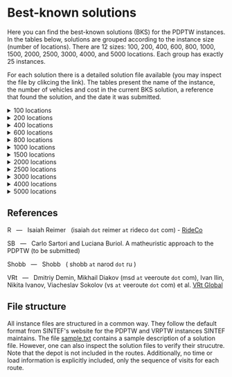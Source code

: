 # Best-known solutions

Here you can find the best-known solutions (BKS) for the PDPTW instances. In the tables below, solutions are grouped according to the instance size (number of locations). There are 12 sizes: 100, 200, 400, 600, 800, 1000, 1500, 2000, 2500, 3000, 4000, and 5000 locations. Each group has exactly 25 instances.

For each solution there is a detailed solution file available (you may inspect the file by clikcing the link). The tables present the name of the instance, the number of vehicles and cost in the current BKS solution, a reference that found the solution, and the date it was submitted.

<details><summary>100 locations</summary>
<p>

Instance | Vehicles | Cost | Reference | Date
:------: | -------: | ---: | :-------: | ---:
[bar-n100-1](https://github.com/cssartori/pdptw-instances/blob/master/solutions/files/bar-n100-1.6_732.txt) | 6 | 732 | R | 06-apr-23
[bar-n100-2](https://github.com/cssartori/pdptw-instances/blob/master/solutions/files/bar-n100-2.5_554.txt) | 5 | 554 | SB | 11-feb-19
[bar-n100-3](https://github.com/cssartori/pdptw-instances/blob/master/solutions/files/bar-n100-3.6_746.txt) | 6 | 746 | SB | 11-feb-19
[bar-n100-4](https://github.com/cssartori/pdptw-instances/blob/master/solutions/files/bar-n100-4.12_1150.txt) | 12 | 1150 | R | 06-apr-23
[bar-n100-5](https://github.com/cssartori/pdptw-instances/blob/master/solutions/files/bar-n100-5.6_838.txt) | 6 | 838 | SB | 11-feb-19
[bar-n100-6](https://github.com/cssartori/pdptw-instances/blob/master/solutions/files/bar-n100-6.3_788.txt) | 3 | 788 | SB | 11-feb-19
[ber-n100-1](https://github.com/cssartori/pdptw-instances/blob/master/solutions/files/ber-n100-1.13_1854.txt) | 13 | 1854 | R | 06-apr-23
[ber-n100-2](https://github.com/cssartori/pdptw-instances/blob/master/solutions/files/ber-n100-2.6_1484.txt) | 6 | 1484 | R | 06-apr-23
[ber-n100-3](https://github.com/cssartori/pdptw-instances/blob/master/solutions/files/ber-n100-3.3_713.txt) | 3 | 713 | SB | 11-feb-19
[ber-n100-4](https://github.com/cssartori/pdptw-instances/blob/master/solutions/files/ber-n100-4.3_494.txt) | 3 | 494 | SB | 11-feb-19
[ber-n100-5](https://github.com/cssartori/pdptw-instances/blob/master/solutions/files/ber-n100-5.5_944.txt) | 5 | 944 | SB | 11-feb-19
[ber-n100-6](https://github.com/cssartori/pdptw-instances/blob/master/solutions/files/ber-n100-6.14_2116.txt) | 14 | 2116 | R | 06-apr-23
[ber-n100-7](https://github.com/cssartori/pdptw-instances/blob/master/solutions/files/ber-n100-7.7_1935.txt) | 7 | 1935 | SB | 11-feb-19
[nyc-n100-1](https://github.com/cssartori/pdptw-instances/blob/master/solutions/files/nyc-n100-1.6_634.txt) | 6 | 634 | SB | 11-feb-19
[nyc-n100-2](https://github.com/cssartori/pdptw-instances/blob/master/solutions/files/nyc-n100-2.4_563.txt) | 4 | 563 | R | 06-apr-23
[nyc-n100-3](https://github.com/cssartori/pdptw-instances/blob/master/solutions/files/nyc-n100-3.3_492.txt) | 3 | 492 | SB | 11-feb-19
[nyc-n100-4](https://github.com/cssartori/pdptw-instances/blob/master/solutions/files/nyc-n100-4.2_535.txt) | 2 | 535 | SB | 11-feb-19
[nyc-n100-5](https://github.com/cssartori/pdptw-instances/blob/master/solutions/files/nyc-n100-5.2_669.txt) | 2 | 669 | R | 06-apr-23
[poa-n100-1](https://github.com/cssartori/pdptw-instances/blob/master/solutions/files/poa-n100-1.12_1582.txt) | 12 | 1582 | R | 06-apr-23
[poa-n100-2](https://github.com/cssartori/pdptw-instances/blob/master/solutions/files/poa-n100-2.15_1539.txt) | 15 | 1539 | SB | 11-feb-19
[poa-n100-3](https://github.com/cssartori/pdptw-instances/blob/master/solutions/files/poa-n100-3.10_1291.txt) | 10 | 1291 | R | 06-apr-23
[poa-n100-4](https://github.com/cssartori/pdptw-instances/blob/master/solutions/files/poa-n100-4.7_1653.txt) | 7 | 1653 | R | 24-mar-23
[poa-n100-5](https://github.com/cssartori/pdptw-instances/blob/master/solutions/files/poa-n100-5.6_624.txt) | 6 | 624 | SB | 11-feb-19
[poa-n100-6](https://github.com/cssartori/pdptw-instances/blob/master/solutions/files/poa-n100-6.3_562.txt) | 3 | 562 | SB | 11-feb-19
[poa-n100-7](https://github.com/cssartori/pdptw-instances/blob/master/solutions/files/poa-n100-7.5_772.txt) | 5 | 772 | R | 06-mar-23

</p>
</details>

<details><summary>200 locations</summary>
<p>

Instance | Vehicles | Cost | Reference | Date
:------: | -------: | ---: | :-------: | ---:
[bar-n200-1](https://github.com/cssartori/pdptw-instances/blob/master/solutions/files/bar-n200-1.22_1828.txt) | 22 | 1828 | VRt | 25-apr-23
[bar-n200-2](https://github.com/cssartori/pdptw-instances/blob/master/solutions/files/bar-n200-2.23_2072.txt) | 23 | 2072 | SB | 11-feb-19
[bar-n200-3](https://github.com/cssartori/pdptw-instances/blob/master/solutions/files/bar-n200-3.8_1597.txt) | 8 | 1597 | VRt | 25-apr-23
[bar-n200-4](https://github.com/cssartori/pdptw-instances/blob/master/solutions/files/bar-n200-4.13_838.txt) | 13 | 838 | SB | 11-feb-19
[bar-n200-5](https://github.com/cssartori/pdptw-instances/blob/master/solutions/files/bar-n200-5.5_846.txt) | 5 | 846 | R | 06-apr-23
[bar-n200-6](https://github.com/cssartori/pdptw-instances/blob/master/solutions/files/bar-n200-6.9_853.txt) | 9 | 853 | R | 06-apr-23
[bar-n200-7](https://github.com/cssartori/pdptw-instances/blob/master/solutions/files/bar-n200-7.11_1871.txt) | 11 | 1871 | VRt | 25-apr-23
[ber-n200-1](https://github.com/cssartori/pdptw-instances/blob/master/solutions/files/ber-n200-1.27_3212.txt) | 27 | 3212 | VRt | 25-apr-23
[ber-n200-2](https://github.com/cssartori/pdptw-instances/blob/master/solutions/files/ber-n200-2.12_3237.txt) | 12 | 3237 | R | 06-apr-23
[ber-n200-3](https://github.com/cssartori/pdptw-instances/blob/master/solutions/files/ber-n200-3.9_899.txt) | 9 | 899 | SB | 11-feb-19
[ber-n200-4](https://github.com/cssartori/pdptw-instances/blob/master/solutions/files/ber-n200-4.5_1081.txt) | 5 | 1081 | R | 06-apr-23
[ber-n200-5](https://github.com/cssartori/pdptw-instances/blob/master/solutions/files/ber-n200-5.27_3944.txt) | 27 | 3944 | SB | 11-feb-19
[ber-n200-6](https://github.com/cssartori/pdptw-instances/blob/master/solutions/files/ber-n200-6.9_3016.txt) | 9 | 3016 | SB | 11-feb-19
[nyc-n200-1](https://github.com/cssartori/pdptw-instances/blob/master/solutions/files/nyc-n200-1.7_935.txt) | 7 | 935 | R | 06-apr-23
[nyc-n200-2](https://github.com/cssartori/pdptw-instances/blob/master/solutions/files/nyc-n200-2.8_1104.txt) | 8 | 1104 | SB | 11-feb-19
[nyc-n200-3](https://github.com/cssartori/pdptw-instances/blob/master/solutions/files/nyc-n200-3.7_1017.txt) | 7 | 1017 | VRt | 25-apr-23
[nyc-n200-4](https://github.com/cssartori/pdptw-instances/blob/master/solutions/files/nyc-n200-4.4_1030.txt) | 4 | 1030 | R | 06-apr-23
[nyc-n200-5](https://github.com/cssartori/pdptw-instances/blob/master/solutions/files/nyc-n200-5.5_1189.txt) | 5 | 1189 | R | 06-apr-23
[poa-n200-1](https://github.com/cssartori/pdptw-instances/blob/master/solutions/files/poa-n200-1.25_2433.txt) | 25 | 2433 | SB | 11-feb-19
[poa-n200-2](https://github.com/cssartori/pdptw-instances/blob/master/solutions/files/poa-n200-2.12_2455.txt) | 12 | 2455 | R | 06-apr-23
[poa-n200-3](https://github.com/cssartori/pdptw-instances/blob/master/solutions/files/poa-n200-3.22_1850.txt) | 22 | 1850 | SB | 11-feb-19
[poa-n200-4](https://github.com/cssartori/pdptw-instances/blob/master/solutions/files/poa-n200-4.10_1163.txt) | 10 | 1163 | SB | 11-feb-19
[poa-n200-5](https://github.com/cssartori/pdptw-instances/blob/master/solutions/files/poa-n200-5.15_2321.txt) | 15 | 2321 | SB | 11-feb-19
[poa-n200-6](https://github.com/cssartori/pdptw-instances/blob/master/solutions/files/poa-n200-6.27_3160.txt) | 27 | 3160 | SB | 11-feb-19
[poa-n200-7](https://github.com/cssartori/pdptw-instances/blob/master/solutions/files/poa-n200-7.10_2676.txt) | 10 | 2676 | R | 06-apr-23

</p>
</details>

<details><summary>400 locations</summary>
<p>

Instance | Vehicles | Cost | Reference | Date
:------: | -------: | ---: | :-------: | ---:
[bar-n400-1](https://github.com/cssartori/pdptw-instances/blob/master/solutions/files/bar-n400-1.32_3080.txt) | 32 | 3080 | VRt | 25-apr-23
[bar-n400-2](https://github.com/cssartori/pdptw-instances/blob/master/solutions/files/bar-n400-2.30_2741.txt) | 30 | 2741 | VRt | 25-apr-23
[bar-n400-3](https://github.com/cssartori/pdptw-instances/blob/master/solutions/files/bar-n400-3.11_2562.txt) | 11 | 2562 | SB | 11-feb-19
[bar-n400-4](https://github.com/cssartori/pdptw-instances/blob/master/solutions/files/bar-n400-4.17_1821.txt) | 17 | 1821 | R | 06-apr-23
[bar-n400-5](https://github.com/cssartori/pdptw-instances/blob/master/solutions/files/bar-n400-5.41_3384.txt) | 41 | 3384 | SB | 11-feb-19
[bar-n400-6](https://github.com/cssartori/pdptw-instances/blob/master/solutions/files/bar-n400-6.21_2930.txt) | 21 | 2930 | VRt | 25-apr-23
[bar-n400-7](https://github.com/cssartori/pdptw-instances/blob/master/solutions/files/bar-n400-7.11_3038.txt) | 11 | 3038 | VRt | 25-apr-23
[ber-n400-1](https://github.com/cssartori/pdptw-instances/blob/master/solutions/files/ber-n400-1.34_5633.txt) | 34 | 5633 | SB | 11-feb-19
[ber-n400-2](https://github.com/cssartori/pdptw-instances/blob/master/solutions/files/ber-n400-2.33_5568.txt) | 33 | 5568 | VRt | 25-apr-23
[ber-n400-3](https://github.com/cssartori/pdptw-instances/blob/master/solutions/files/ber-n400-3.43_3550.txt) | 43 | 3550 | VRt | 25-apr-23
[ber-n400-4](https://github.com/cssartori/pdptw-instances/blob/master/solutions/files/ber-n400-4.19_2216.txt) | 19 | 2216 | SB | 11-feb-19
[ber-n400-5](https://github.com/cssartori/pdptw-instances/blob/master/solutions/files/ber-n400-5.26_6136.txt) | 26 | 6136 | VRt | 25-apr-23
[ber-n400-6](https://github.com/cssartori/pdptw-instances/blob/master/solutions/files/ber-n400-6.19_6309.txt) | 19 | 6309 | SB | 11-feb-19
[ber-n400-7](https://github.com/cssartori/pdptw-instances/blob/master/solutions/files/ber-n400-7.20_6503.txt) | 20 | 6503 | SB | 11-feb-19
[nyc-n400-1](https://github.com/cssartori/pdptw-instances/blob/master/solutions/files/nyc-n400-1.13_1908.txt) | 13 | 1908 | R | 06-apr-23
[nyc-n400-2](https://github.com/cssartori/pdptw-instances/blob/master/solutions/files/nyc-n400-2.14_1975.txt) | 14 | 1975 | SB | 11-feb-19
[nyc-n400-3](https://github.com/cssartori/pdptw-instances/blob/master/solutions/files/nyc-n400-3.7_1826.txt) | 7 | 1826 | R | 06-apr-23
[nyc-n400-4](https://github.com/cssartori/pdptw-instances/blob/master/solutions/files/nyc-n400-4.7_1964.txt) | 7 | 1964 | R | 06-apr-23
[nyc-n400-5](https://github.com/cssartori/pdptw-instances/blob/master/solutions/files/nyc-n400-5.7_1920.txt) | 7 | 1920 | R | 06-apr-23
[poa-n400-1](https://github.com/cssartori/pdptw-instances/blob/master/solutions/files/poa-n400-1.24_4554.txt) | 24 | 4554 | VRt | 25-apr-23
[poa-n400-2](https://github.com/cssartori/pdptw-instances/blob/master/solutions/files/poa-n400-2.41_3096.txt) | 41 | 3096 | SB | 11-feb-19
[poa-n400-3](https://github.com/cssartori/pdptw-instances/blob/master/solutions/files/poa-n400-3.40_2844.txt) | 40 | 2844 | SB | 11-feb-19
[poa-n400-4](https://github.com/cssartori/pdptw-instances/blob/master/solutions/files/poa-n400-4.19_2159.txt) | 19 | 2159 | VRt | 25-apr-23
[poa-n400-5](https://github.com/cssartori/pdptw-instances/blob/master/solutions/files/poa-n400-5.14_2302.txt) | 14 | 2302 | SB | 11-feb-19
[poa-n400-6](https://github.com/cssartori/pdptw-instances/blob/master/solutions/files/poa-n400-6.42_5400.txt) | 42 | 5400 | SB | 11-feb-19

</p>
</details>

<details><summary>600 locations</summary>
<p>

Instance | Vehicles | Cost | Reference | Date
:------: | -------: | ---: | :-------: | ---:
[bar-n600-1](https://github.com/cssartori/pdptw-instances/blob/master/solutions/files/bar-n600-1.43_3683.txt) | 43 | 3683 | SB | 11-feb-19
[bar-n600-2](https://github.com/cssartori/pdptw-instances/blob/master/solutions/files/bar-n600-2.23_3931.txt) | 23 | 3931 | SB | 11-feb-19
[bar-n600-3](https://github.com/cssartori/pdptw-instances/blob/master/solutions/files/bar-n600-3.23_3863.txt) | 23 | 3863 | SB | 11-feb-19
[bar-n600-4](https://github.com/cssartori/pdptw-instances/blob/master/solutions/files/bar-n600-4.53_2828.txt) | 53 | 2828 | VRt | 25-apr-23
[bar-n600-5](https://github.com/cssartori/pdptw-instances/blob/master/solutions/files/bar-n600-5.13_2614.txt) | 13 | 2614 | SB | 11-feb-19
[bar-n600-6](https://github.com/cssartori/pdptw-instances/blob/master/solutions/files/bar-n600-6.32_4958.txt) | 32 | 4958 | SB | 11-feb-19
[bar-n600-7](https://github.com/cssartori/pdptw-instances/blob/master/solutions/files/bar-n600-7.32_4793.txt) | 32 | 4793 | VRt | 25-apr-23
[ber-n600-1](https://github.com/cssartori/pdptw-instances/blob/master/solutions/files/ber-n600-1.47_7767.txt) | 47 | 7767 | Shobb | 25-dec-22
[ber-n600-2](https://github.com/cssartori/pdptw-instances/blob/master/solutions/files/ber-n600-2.31_3836.txt) | 31 | 3836 | VRt | 25-apr-23
[ber-n600-3](https://github.com/cssartori/pdptw-instances/blob/master/solutions/files/ber-n600-3.29_3948.txt) | 29 | 3948 | VRt | 25-apr-23
[ber-n600-4](https://github.com/cssartori/pdptw-instances/blob/master/solutions/files/ber-n600-4.75_11264.txt) | 75 | 11264 | VRt | 25-apr-23
[ber-n600-5](https://github.com/cssartori/pdptw-instances/blob/master/solutions/files/ber-n600-5.33_8569.txt) | 33 | 8569 | VRt | 25-apr-23
[ber-n600-6](https://github.com/cssartori/pdptw-instances/blob/master/solutions/files/ber-n600-6.36_10701.txt) | 36 | 10701 | VRt | 25-apr-23
[nyc-n600-1](https://github.com/cssartori/pdptw-instances/blob/master/solutions/files/nyc-n600-1.20_3037.txt) | 20 | 3037 | VRt | 25-apr-23
[nyc-n600-2](https://github.com/cssartori/pdptw-instances/blob/master/solutions/files/nyc-n600-2.19_2713.txt) | 19 | 2713 | SB | 11-feb-19
[nyc-n600-3](https://github.com/cssartori/pdptw-instances/blob/master/solutions/files/nyc-n600-3.19_2755.txt) | 19 | 2755 | VRt | 25-apr-23
[nyc-n600-4](https://github.com/cssartori/pdptw-instances/blob/master/solutions/files/nyc-n600-4.9_2495.txt) | 9 | 2495 | R | 06-apr-23
[nyc-n600-5](https://github.com/cssartori/pdptw-instances/blob/master/solutions/files/nyc-n600-5.10_2954.txt) | 10 | 2954 | R | 06-apr-23
[poa-n600-1](https://github.com/cssartori/pdptw-instances/blob/master/solutions/files/poa-n600-1.54_6424.txt) | 54 | 6424 | Shobb | 25-dec-22
[poa-n600-2](https://github.com/cssartori/pdptw-instances/blob/master/solutions/files/poa-n600-2.26_5250.txt) | 26 | 5250 | SB | 11-feb-19
[poa-n600-3](https://github.com/cssartori/pdptw-instances/blob/master/solutions/files/poa-n600-3.24_2213.txt) | 24 | 2213 | VRt | 25-apr-23
[poa-n600-4](https://github.com/cssartori/pdptw-instances/blob/master/solutions/files/poa-n600-4.27_3130.txt) | 27 | 3130 | SB | 11-feb-19
[poa-n600-5](https://github.com/cssartori/pdptw-instances/blob/master/solutions/files/poa-n600-5.20_2545.txt) | 20 | 2545 | SB | 11-feb-19
[poa-n600-6](https://github.com/cssartori/pdptw-instances/blob/master/solutions/files/poa-n600-6.76_7989.txt) | 76 | 7989 | VRt | 25-apr-23
[poa-n600-7](https://github.com/cssartori/pdptw-instances/blob/master/solutions/files/poa-n600-7.60_7872.txt) | 60 | 7872 | VRt | 25-apr-23

</p>
</details>

<details><summary>800 locations</summary>
<p>

Instance | Vehicles | Cost | Reference | Date
:------: | -------: | ---: | :-------: | ---:
[bar-n800-1](https://github.com/cssartori/pdptw-instances/blob/master/solutions/files/bar-n800-1.78_5686.txt) | 78 | 5686 | VRt | 25-apr-23
[bar-n800-2](https://github.com/cssartori/pdptw-instances/blob/master/solutions/files/bar-n800-2.30_5047.txt) | 30 | 5047 | VRt | 25-apr-23
[bar-n800-3](https://github.com/cssartori/pdptw-instances/blob/master/solutions/files/bar-n800-3.22_5882.txt) | 22 | 5882 | SB | 11-feb-19
[bar-n800-4](https://github.com/cssartori/pdptw-instances/blob/master/solutions/files/bar-n800-4.24_2832.txt) | 24 | 2832 | SB | 11-feb-19
[bar-n800-5](https://github.com/cssartori/pdptw-instances/blob/master/solutions/files/bar-n800-5.80_6124.txt) | 80 | 6124 | SB | 11-feb-19
[bar-n800-6](https://github.com/cssartori/pdptw-instances/blob/master/solutions/files/bar-n800-6.81_6490.txt) | 81 | 6490 | VRt | 25-apr-23
[bar-n800-7](https://github.com/cssartori/pdptw-instances/blob/master/solutions/files/bar-n800-7.31_5576.txt) | 31 | 5576 | VRt | 25-apr-23
[ber-n800-1](https://github.com/cssartori/pdptw-instances/blob/master/solutions/files/ber-n800-1.59_5360.txt) | 59 | 5360 | SB | 11-feb-19
[ber-n800-2](https://github.com/cssartori/pdptw-instances/blob/master/solutions/files/ber-n800-2.63_6379.txt) | 63 | 6379 | VRt | 25-apr-23
[ber-n800-3](https://github.com/cssartori/pdptw-instances/blob/master/solutions/files/ber-n800-3.18_3653.txt) | 18 | 3653 | SB | 11-feb-19
[ber-n800-4](https://github.com/cssartori/pdptw-instances/blob/master/solutions/files/ber-n800-4.106_16046.txt) | 106 | 16046 | VRt | 25-apr-23
[ber-n800-5](https://github.com/cssartori/pdptw-instances/blob/master/solutions/files/ber-n800-5.33_11087.txt) | 33 | 11087 | SB | 11-feb-19
[ber-n800-6](https://github.com/cssartori/pdptw-instances/blob/master/solutions/files/ber-n800-6.47_13991.txt) | 47 | 13991 | VRt | 25-apr-23
[nyc-n800-1](https://github.com/cssartori/pdptw-instances/blob/master/solutions/files/nyc-n800-1.22_3108.txt) | 22 | 3108 | VRt | 25-apr-23
[nyc-n800-2](https://github.com/cssartori/pdptw-instances/blob/master/solutions/files/nyc-n800-2.26_3919.txt) | 26 | 3919 | VRt | 25-apr-23
[nyc-n800-3](https://github.com/cssartori/pdptw-instances/blob/master/solutions/files/nyc-n800-3.26_3871.txt) | 26 | 3871 | SB | 11-feb-19
[nyc-n800-4](https://github.com/cssartori/pdptw-instances/blob/master/solutions/files/nyc-n800-4.11_3274.txt) | 11 | 3274 | R | 06-apr-23
[nyc-n800-5](https://github.com/cssartori/pdptw-instances/blob/master/solutions/files/nyc-n800-5.14_3703.txt) | 14 | 3703 | SB | 11-feb-19
[poa-n800-1](https://github.com/cssartori/pdptw-instances/blob/master/solutions/files/poa-n800-1.58_9580.txt) | 58 | 9580 | VRt | 25-apr-23
[poa-n800-2](https://github.com/cssartori/pdptw-instances/blob/master/solutions/files/poa-n800-2.73_8045.txt) | 73 | 8045 | VRt | 25-apr-23
[poa-n800-3](https://github.com/cssartori/pdptw-instances/blob/master/solutions/files/poa-n800-3.49_9799.txt) | 49 | 9799 | VRt | 25-apr-23
[poa-n800-4](https://github.com/cssartori/pdptw-instances/blob/master/solutions/files/poa-n800-4.45_8108.txt) | 45 | 8108 | VRt | 25-apr-23
[poa-n800-5](https://github.com/cssartori/pdptw-instances/blob/master/solutions/files/poa-n800-5.71_4223.txt) | 71 | 4223 | VRt | 25-apr-23
[poa-n800-6](https://github.com/cssartori/pdptw-instances/blob/master/solutions/files/poa-n800-6.37_4038.txt) | 37 | 4038 | VRt | 25-apr-23
[poa-n800-7](https://github.com/cssartori/pdptw-instances/blob/master/solutions/files/poa-n800-7.37_7981.txt) | 37 | 7981 | VRt | 25-apr-23

</p>
</details>

<details><summary>1000 locations</summary>
<p>

Instance | Vehicles | Cost | Reference | Date
:------: | -------: | ---: | :-------: | ---:
[bar-n1000-1](https://github.com/cssartori/pdptw-instances/blob/master/solutions/files/bar-n1000-1.52_8019.txt) | 52 | 8019 | VRt | 25-apr-23
[bar-n1000-2](https://github.com/cssartori/pdptw-instances/blob/master/solutions/files/bar-n1000-2.37_3597.txt) | 37 | 3597 | VRt | 25-apr-23
[bar-n1000-3](https://github.com/cssartori/pdptw-instances/blob/master/solutions/files/bar-n1000-3.88_4834.txt) | 88 | 4834 | VRt | 25-apr-23
[bar-n1000-4](https://github.com/cssartori/pdptw-instances/blob/master/solutions/files/bar-n1000-4.19_3464.txt) | 19 | 3464 | VRt | 25-apr-23
[bar-n1000-5](https://github.com/cssartori/pdptw-instances/blob/master/solutions/files/bar-n1000-5.26_6150.txt) | 26 | 6150 | SB | 11-feb-19
[bar-n1000-6](https://github.com/cssartori/pdptw-instances/blob/master/solutions/files/bar-n1000-6.27_6825.txt) | 27 | 6825 | Shobb | 03-jan-23
[ber-n1000-1](https://github.com/cssartori/pdptw-instances/blob/master/solutions/files/ber-n1000-1.86_15019.txt) | 86 | 15019 | VRt | 25-apr-23
[ber-n1000-2](https://github.com/cssartori/pdptw-instances/blob/master/solutions/files/ber-n1000-2.116_16117.txt) | 116 | 16117 | VRt | 25-apr-23
[ber-n1000-3](https://github.com/cssartori/pdptw-instances/blob/master/solutions/files/ber-n1000-3.52_13247.txt) | 52 | 13247 | VRt | 25-apr-23
[ber-n1000-4](https://github.com/cssartori/pdptw-instances/blob/master/solutions/files/ber-n1000-4.54_14527.txt) | 54 | 14527 | VRt | 25-apr-23
[ber-n1000-5](https://github.com/cssartori/pdptw-instances/blob/master/solutions/files/ber-n1000-5.110_15351.txt) | 110 | 15351 | VRt | 25-apr-23
[ber-n1000-6](https://github.com/cssartori/pdptw-instances/blob/master/solutions/files/ber-n1000-6.150_18579.txt) | 150 | 18579 | VRt | 25-apr-23
[ber-n1000-7](https://github.com/cssartori/pdptw-instances/blob/master/solutions/files/ber-n1000-7.72_17378.txt) | 72 | 17378 | VRt | 25-apr-23
[nyc-n1000-1](https://github.com/cssartori/pdptw-instances/blob/master/solutions/files/nyc-n1000-1.27_4002.txt) | 27 | 4002 | VRt | 25-apr-23
[nyc-n1000-2](https://github.com/cssartori/pdptw-instances/blob/master/solutions/files/nyc-n1000-2.31_4910.txt) | 31 | 4910 | VRt | 25-apr-23
[nyc-n1000-3](https://github.com/cssartori/pdptw-instances/blob/master/solutions/files/nyc-n1000-3.32_4732.txt) | 32 | 4732 | VRt | 25-apr-23
[nyc-n1000-4](https://github.com/cssartori/pdptw-instances/blob/master/solutions/files/nyc-n1000-4.17_4956.txt) | 17 | 4956 | VRt | 25-apr-23
[nyc-n1000-5](https://github.com/cssartori/pdptw-instances/blob/master/solutions/files/nyc-n1000-5.15_4369.txt) | 15 | 4369 | VRt | 25-apr-23
[poa-n1000-1](https://github.com/cssartori/pdptw-instances/blob/master/solutions/files/poa-n1000-1.30_8077.txt) | 30 | 8077 | Shobb | 03-jan-23
[poa-n1000-2](https://github.com/cssartori/pdptw-instances/blob/master/solutions/files/poa-n1000-2.46_10718.txt) | 46 | 10718 | VRt | 25-apr-23
[poa-n1000-3](https://github.com/cssartori/pdptw-instances/blob/master/solutions/files/poa-n1000-3.68_5554.txt) | 68 | 5554 | VRt | 25-apr-23
[poa-n1000-4](https://github.com/cssartori/pdptw-instances/blob/master/solutions/files/poa-n1000-4.22_4582.txt) | 22 | 4582 | VRt | 25-apr-23
[poa-n1000-5](https://github.com/cssartori/pdptw-instances/blob/master/solutions/files/poa-n1000-5.47_5871.txt) | 47 | 5871 | VRt | 25-apr-23
[poa-n1000-6](https://github.com/cssartori/pdptw-instances/blob/master/solutions/files/poa-n1000-6.93_11342.txt) | 93 | 11342 | VRt | 25-apr-23
[poa-n1000-7](https://github.com/cssartori/pdptw-instances/blob/master/solutions/files/poa-n1000-7.73_11472.txt) | 73 | 11472 | VRt | 25-apr-23

</p>
</details>

<details><summary>1500 locations</summary>
<p>

Instance | Vehicles | Cost | Reference | Date
:------: | -------: | ---: | :-------: | ---:
[bar-n1500-1](https://github.com/cssartori/pdptw-instances/blob/master/solutions/files/bar-n1500-1.74_9257.txt) | 74 | 9257 | VRt | 25-apr-23
[bar-n1500-2](https://github.com/cssartori/pdptw-instances/blob/master/solutions/files/bar-n1500-2.60_12449.txt) | 60 | 12449 | VRt | 25-apr-23
[bar-n1500-3](https://github.com/cssartori/pdptw-instances/blob/master/solutions/files/bar-n1500-3.93_6007.txt) | 93 | 6007 | VRt | 25-apr-23
[bar-n1500-4](https://github.com/cssartori/pdptw-instances/blob/master/solutions/files/bar-n1500-4.61_4939.txt) | 61 | 4939 | VRt | 25-apr-23
[bar-n1500-5](https://github.com/cssartori/pdptw-instances/blob/master/solutions/files/bar-n1500-5.76_9520.txt) | 76 | 9520 | VRt | 25-apr-23
[bar-n1500-6](https://github.com/cssartori/pdptw-instances/blob/master/solutions/files/bar-n1500-6.160_12760.txt) | 160 | 12760 | VRt | 25-apr-23
[bar-n1500-7](https://github.com/cssartori/pdptw-instances/blob/master/solutions/files/bar-n1500-7.39_10055.txt) | 39 | 10055 | VRt | 25-apr-23
[ber-n1500-1](https://github.com/cssartori/pdptw-instances/blob/master/solutions/files/ber-n1500-1.168_23023.txt) | 168 | 23023 | VRt | 25-apr-23
[ber-n1500-2](https://github.com/cssartori/pdptw-instances/blob/master/solutions/files/ber-n1500-2.69_8517.txt) | 69 | 8517 | VRt | 25-apr-23
[ber-n1500-3](https://github.com/cssartori/pdptw-instances/blob/master/solutions/files/ber-n1500-3.70_9156.txt) | 70 | 9156 | VRt | 25-apr-23
[ber-n1500-4](https://github.com/cssartori/pdptw-instances/blob/master/solutions/files/ber-n1500-4.36_8699.txt) | 36 | 8699 | VRt | 25-apr-23
[ber-n1500-5](https://github.com/cssartori/pdptw-instances/blob/master/solutions/files/ber-n1500-5.174_24530.txt) | 174 | 24530 | VRt | 25-apr-23
[ber-n1500-6](https://github.com/cssartori/pdptw-instances/blob/master/solutions/files/ber-n1500-6.98_21240.txt) | 98 | 21240 | VRt | 25-apr-23
[ber-n1500-7](https://github.com/cssartori/pdptw-instances/blob/master/solutions/files/ber-n1500-7.99_21786.txt) | 99 | 21786 | VRt | 25-apr-23
[nyc-n1500-1](https://github.com/cssartori/pdptw-instances/blob/master/solutions/files/nyc-n1500-1.46_6790.txt) | 46 | 6790 | VRt | 25-apr-23
[nyc-n1500-2](https://github.com/cssartori/pdptw-instances/blob/master/solutions/files/nyc-n1500-2.48_6612.txt) | 48 | 6612 | VRt | 25-apr-23
[nyc-n1500-3](https://github.com/cssartori/pdptw-instances/blob/master/solutions/files/nyc-n1500-3.42_6410.txt) | 42 | 6410 | VRt | 25-apr-23
[nyc-n1500-4](https://github.com/cssartori/pdptw-instances/blob/master/solutions/files/nyc-n1500-4.25_7817.txt) | 25 | 7817 | VRt | 25-apr-23
[nyc-n1500-5](https://github.com/cssartori/pdptw-instances/blob/master/solutions/files/nyc-n1500-5.21_5950.txt) | 21 | 5950 | VRt | 25-apr-23
[poa-n1500-1](https://github.com/cssartori/pdptw-instances/blob/master/solutions/files/poa-n1500-1.145_17316.txt) | 145 | 17316 | VRt | 25-apr-23
[poa-n1500-2](https://github.com/cssartori/pdptw-instances/blob/master/solutions/files/poa-n1500-2.198_22055.txt) | 198 | 22055 | VRt | 25-apr-23
[poa-n1500-3](https://github.com/cssartori/pdptw-instances/blob/master/solutions/files/poa-n1500-3.67_15106.txt) | 67 | 15106 | VRt | 25-apr-23
[poa-n1500-4](https://github.com/cssartori/pdptw-instances/blob/master/solutions/files/poa-n1500-4.63_6506.txt) | 63 | 6506 | VRt | 25-apr-23
[poa-n1500-5](https://github.com/cssartori/pdptw-instances/blob/master/solutions/files/poa-n1500-5.32_6405.txt) | 32 | 6405 | VRt | 25-apr-23
[poa-n1500-6](https://github.com/cssartori/pdptw-instances/blob/master/solutions/files/poa-n1500-6.141_16583.txt) | 141 | 16583 | VRt | 25-apr-23

</p>
</details>

<details><summary>2000 locations</summary>
<p>

Instance | Vehicles | Cost | Reference | Date
:------: | -------: | ---: | :-------: | ---:
[bar-n2000-1](https://github.com/cssartori/pdptw-instances/blob/master/solutions/files/bar-n2000-1.95_11991.txt) | 95 | 11991 | VRt | 25-apr-23
[bar-n2000-2](https://github.com/cssartori/pdptw-instances/blob/master/solutions/files/bar-n2000-2.96_11700.txt) | 96 | 11700 | VRt | 25-apr-23
[bar-n2000-3](https://github.com/cssartori/pdptw-instances/blob/master/solutions/files/bar-n2000-3.146_13137.txt) | 146 | 13137 | VRt | 25-apr-23
[bar-n2000-4](https://github.com/cssartori/pdptw-instances/blob/master/solutions/files/bar-n2000-4.71_11862.txt) | 71 | 11862 | VRt | 25-apr-23
[bar-n2000-5](https://github.com/cssartori/pdptw-instances/blob/master/solutions/files/bar-n2000-5.75_12924.txt) | 75 | 12924 | VRt | 25-apr-23
[bar-n2000-6](https://github.com/cssartori/pdptw-instances/blob/master/solutions/files/bar-n2000-6.175_9478.txt) | 175 | 9478 | VRt | 25-apr-23
[bar-n2000-7](https://github.com/cssartori/pdptw-instances/blob/master/solutions/files/bar-n2000-7.66_9435.txt) | 66 | 9435 | VRt | 25-apr-23
[ber-n2000-1](https://github.com/cssartori/pdptw-instances/blob/master/solutions/files/ber-n2000-1.74_12892.txt) | 74 | 12892 | VRt | 25-apr-23
[ber-n2000-2](https://github.com/cssartori/pdptw-instances/blob/master/solutions/files/ber-n2000-2.280_32110.txt) | 280 | 32110 | VRt | 25-apr-23
[ber-n2000-3](https://github.com/cssartori/pdptw-instances/blob/master/solutions/files/ber-n2000-3.164_27479.txt) | 164 | 27479 | VRt | 25-apr-23
[ber-n2000-4](https://github.com/cssartori/pdptw-instances/blob/master/solutions/files/ber-n2000-4.246_35311.txt) | 246 | 35311 | VRt | 25-apr-23
[ber-n2000-5](https://github.com/cssartori/pdptw-instances/blob/master/solutions/files/ber-n2000-5.138_33000.txt) | 138 | 33000 | VRt | 25-apr-23
[ber-n2000-6](https://github.com/cssartori/pdptw-instances/blob/master/solutions/files/ber-n2000-6.112_30580.txt) | 112 | 30580 | VRt | 25-apr-23
[ber-n2000-7](https://github.com/cssartori/pdptw-instances/blob/master/solutions/files/ber-n2000-7.134_30390.txt) | 134 | 30390 | VRt | 25-apr-23
[nyc-n2000-1](https://github.com/cssartori/pdptw-instances/blob/master/solutions/files/nyc-n2000-1.55_7918.txt) | 55 | 7918 | VRt | 25-apr-23
[nyc-n2000-2](https://github.com/cssartori/pdptw-instances/blob/master/solutions/files/nyc-n2000-2.53_7604.txt) | 53 | 7604 | VRt | 25-apr-23
[nyc-n2000-3](https://github.com/cssartori/pdptw-instances/blob/master/solutions/files/nyc-n2000-3.32_9752.txt) | 32 | 9752 | VRt | 25-apr-23
[nyc-n2000-4](https://github.com/cssartori/pdptw-instances/blob/master/solutions/files/nyc-n2000-4.28_7705.txt) | 28 | 7705 | VRt | 25-apr-23
[nyc-n2000-5](https://github.com/cssartori/pdptw-instances/blob/master/solutions/files/nyc-n2000-5.33_9171.txt) | 33 | 9171 | VRt | 25-apr-23
[poa-n2000-1](https://github.com/cssartori/pdptw-instances/blob/master/solutions/files/poa-n2000-1.236_22568.txt) | 236 | 22568 | VRt | 25-apr-23
[poa-n2000-2](https://github.com/cssartori/pdptw-instances/blob/master/solutions/files/poa-n2000-2.161_16581.txt) | 161 | 16581 | VRt | 25-apr-23
[poa-n2000-3](https://github.com/cssartori/pdptw-instances/blob/master/solutions/files/poa-n2000-3.129_9410.txt) | 129 | 9410 | VRt | 25-apr-23
[poa-n2000-4](https://github.com/cssartori/pdptw-instances/blob/master/solutions/files/poa-n2000-4.144_12921.txt) | 144 | 12921 | VRt | 25-apr-23
[poa-n2000-5](https://github.com/cssartori/pdptw-instances/blob/master/solutions/files/poa-n2000-5.97_13035.txt) | 97 | 13035 | VRt | 25-apr-23
[poa-n2000-6](https://github.com/cssartori/pdptw-instances/blob/master/solutions/files/poa-n2000-6.65_19257.txt) | 65 | 19257 | VRt | 25-apr-23

</p>
</details>

<details><summary>2500 locations</summary>
<p>

Instance | Vehicles | Cost | Reference | Date
:------: | -------: | ---: | :-------: | ---:
[bar-n2500-1](https://github.com/cssartori/pdptw-instances/blob/master/solutions/files/bar-n2500-1.79_10292.txt) | 79 | 10292 | VRt | 25-apr-23
[bar-n2500-2](https://github.com/cssartori/pdptw-instances/blob/master/solutions/files/bar-n2500-2.120_14772.txt) | 120 | 14772 | VRt | 25-apr-23
[bar-n2500-3](https://github.com/cssartori/pdptw-instances/blob/master/solutions/files/bar-n2500-3.63_15567.txt) | 63 | 15567 | VRt | 25-apr-23
[bar-n2500-4](https://github.com/cssartori/pdptw-instances/blob/master/solutions/files/bar-n2500-4.65_15407.txt) | 65 | 15407 | VRt | 25-apr-23
[bar-n2500-5](https://github.com/cssartori/pdptw-instances/blob/master/solutions/files/bar-n2500-5.128_19769.txt) | 128 | 19769 | VRt | 25-apr-23
[bar-n2500-6](https://github.com/cssartori/pdptw-instances/blob/master/solutions/files/bar-n2500-6.99_18655.txt) | 99 | 18655 | VRt | 25-apr-23
[ber-n2500-1](https://github.com/cssartori/pdptw-instances/blob/master/solutions/files/ber-n2500-1.199_32848.txt) | 199 | 32848 | VRt | 25-apr-23
[ber-n2500-2](https://github.com/cssartori/pdptw-instances/blob/master/solutions/files/ber-n2500-2.137_37951.txt) | 137 | 37951 | VRt | 25-apr-23
[ber-n2500-3](https://github.com/cssartori/pdptw-instances/blob/master/solutions/files/ber-n2500-3.248_18257.txt) | 248 | 18257 | VRt | 25-apr-23
[ber-n2500-4](https://github.com/cssartori/pdptw-instances/blob/master/solutions/files/ber-n2500-4.181_15996.txt) | 181 | 15996 | VRt | 25-apr-23
[ber-n2500-5](https://github.com/cssartori/pdptw-instances/blob/master/solutions/files/ber-n2500-5.261_21141.txt) | 261 | 21141 | VRt | 25-apr-23
[ber-n2500-6](https://github.com/cssartori/pdptw-instances/blob/master/solutions/files/ber-n2500-6.292_40616.txt) | 292 | 40616 | VRt | 25-apr-23
[ber-n2500-7](https://github.com/cssartori/pdptw-instances/blob/master/solutions/files/ber-n2500-7.171_39456.txt) | 171 | 39456 | VRt | 25-apr-23
[nyc-n2500-1](https://github.com/cssartori/pdptw-instances/blob/master/solutions/files/nyc-n2500-1.69_10406.txt) | 69 | 10406 | VRt | 25-apr-23
[nyc-n2500-2](https://github.com/cssartori/pdptw-instances/blob/master/solutions/files/nyc-n2500-2.69_10115.txt) | 69 | 10115 | VRt | 25-apr-23
[nyc-n2500-3](https://github.com/cssartori/pdptw-instances/blob/master/solutions/files/nyc-n2500-3.34_10253.txt) | 34 | 10253 | VRt | 25-apr-23
[nyc-n2500-4](https://github.com/cssartori/pdptw-instances/blob/master/solutions/files/nyc-n2500-4.44_12263.txt) | 44 | 12263 | VRt | 25-apr-23
[nyc-n2500-5](https://github.com/cssartori/pdptw-instances/blob/master/solutions/files/nyc-n2500-5.44_11449.txt) | 44 | 11449 | VRt | 25-apr-23
[poa-n2500-1](https://github.com/cssartori/pdptw-instances/blob/master/solutions/files/poa-n2500-1.298_28887.txt) | 298 | 28887 | VRt | 25-apr-23
[poa-n2500-2](https://github.com/cssartori/pdptw-instances/blob/master/solutions/files/poa-n2500-2.158_23093.txt) | 158 | 23093 | VRt | 25-apr-23
[poa-n2500-3](https://github.com/cssartori/pdptw-instances/blob/master/solutions/files/poa-n2500-3.79_22901.txt) | 79 | 22901 | VRt | 25-apr-23
[poa-n2500-4](https://github.com/cssartori/pdptw-instances/blob/master/solutions/files/poa-n2500-4.81_24025.txt) | 81 | 24025 | VRt | 25-apr-23
[poa-n2500-5](https://github.com/cssartori/pdptw-instances/blob/master/solutions/files/poa-n2500-5.72_19426.txt) | 72 | 19426 | VRt | 25-apr-23
[poa-n2500-6](https://github.com/cssartori/pdptw-instances/blob/master/solutions/files/poa-n2500-6.107_11233.txt) | 107 | 11233 | VRt | 25-apr-23
[poa-n2500-7](https://github.com/cssartori/pdptw-instances/blob/master/solutions/files/poa-n2500-7.81_11398.txt) | 81 | 11398 | VRt | 25-apr-23

</p>
</details>

<details><summary>3000 locations</summary>
<p>

Instance | Vehicles | Cost | Reference | Date
:------: | -------: | ---: | :-------: | ---:
[bar-n3000-1](https://github.com/cssartori/pdptw-instances/blob/master/solutions/files/bar-n3000-1.153_22404.txt) | 153 | 22404 | VRt | 25-apr-23
[bar-n3000-2](https://github.com/cssartori/pdptw-instances/blob/master/solutions/files/bar-n3000-2.148_19752.txt) | 148 | 19752 | VRt | 25-apr-23
[bar-n3000-3](https://github.com/cssartori/pdptw-instances/blob/master/solutions/files/bar-n3000-3.57_11267.txt) | 57 | 11267 | VRt | 25-apr-23
[bar-n3000-4](https://github.com/cssartori/pdptw-instances/blob/master/solutions/files/bar-n3000-4.255_26478.txt) | 255 | 26478 | VRt | 25-apr-23
[bar-n3000-5](https://github.com/cssartori/pdptw-instances/blob/master/solutions/files/bar-n3000-5.158_20159.txt) | 158 | 20159 | VRt | 25-apr-23
[bar-n3000-6](https://github.com/cssartori/pdptw-instances/blob/master/solutions/files/bar-n3000-6.79_21324.txt) | 79 | 21324 | VRt | 25-apr-23
[bar-n3000-7](https://github.com/cssartori/pdptw-instances/blob/master/solutions/files/bar-n3000-7.78_21389.txt) | 78 | 21389 | VRt | 25-apr-23
[ber-n3000-1](https://github.com/cssartori/pdptw-instances/blob/master/solutions/files/ber-n3000-1.297_36302.txt) | 297 | 36302 | VRt | 25-apr-23
[ber-n3000-2](https://github.com/cssartori/pdptw-instances/blob/master/solutions/files/ber-n3000-2.220_35164.txt) | 220 | 35164 | VRt | 25-apr-23
[ber-n3000-3](https://github.com/cssartori/pdptw-instances/blob/master/solutions/files/ber-n3000-3.189_40437.txt) | 189 | 40437 | VRt | 25-apr-23
[ber-n3000-4](https://github.com/cssartori/pdptw-instances/blob/master/solutions/files/ber-n3000-4.236_22669.txt) | 236 | 22669 | VRt | 25-apr-23
[ber-n3000-5](https://github.com/cssartori/pdptw-instances/blob/master/solutions/files/ber-n3000-5.136_16223.txt) | 136 | 16223 | VRt | 25-apr-23
[ber-n3000-6](https://github.com/cssartori/pdptw-instances/blob/master/solutions/files/ber-n3000-6.99_14640.txt) | 99 | 14640 | VRt | 25-apr-23
[ber-n3000-7](https://github.com/cssartori/pdptw-instances/blob/master/solutions/files/ber-n3000-7.455_52601.txt) | 455 | 52601 | VRt | 25-apr-23
[nyc-n3000-1](https://github.com/cssartori/pdptw-instances/blob/master/solutions/files/nyc-n3000-1.80_10589.txt) | 80 | 10589 | VRt | 25-apr-23
[nyc-n3000-2](https://github.com/cssartori/pdptw-instances/blob/master/solutions/files/nyc-n3000-2.79_11402.txt) | 79 | 11402 | VRt | 25-apr-23
[nyc-n3000-3](https://github.com/cssartori/pdptw-instances/blob/master/solutions/files/nyc-n3000-3.45_13409.txt) | 45 | 13409 | VRt | 25-apr-23
[nyc-n3000-4](https://github.com/cssartori/pdptw-instances/blob/master/solutions/files/nyc-n3000-4.48_13281.txt) | 48 | 13281 | VRt | 25-apr-23
[nyc-n3000-5](https://github.com/cssartori/pdptw-instances/blob/master/solutions/files/nyc-n3000-5.43_11922.txt) | 43 | 11922 | VRt | 25-apr-23
[poa-n3000-1](https://github.com/cssartori/pdptw-instances/blob/master/solutions/files/poa-n3000-1.378_36883.txt) | 378 | 36883 | VRt | 25-apr-23
[poa-n3000-2](https://github.com/cssartori/pdptw-instances/blob/master/solutions/files/poa-n3000-2.165_28523.txt) | 165 | 28523 | VRt | 25-apr-23
[poa-n3000-3](https://github.com/cssartori/pdptw-instances/blob/master/solutions/files/poa-n3000-3.293_19543.txt) | 293 | 19543 | VRt | 25-apr-23
[poa-n3000-4](https://github.com/cssartori/pdptw-instances/blob/master/solutions/files/poa-n3000-4.151_21568.txt) | 151 | 21568 | VRt | 25-apr-23
[poa-n3000-5](https://github.com/cssartori/pdptw-instances/blob/master/solutions/files/poa-n3000-5.195_28941.txt) | 195 | 28941 | VRt | 25-apr-23
[poa-n3000-6](https://github.com/cssartori/pdptw-instances/blob/master/solutions/files/poa-n3000-6.203_31499.txt) | 203 | 31499 | VRt | 25-apr-23

</p>
</details>

<details><summary>4000 locations</summary>
<p>

Instance | Vehicles | Cost | Reference | Date
:------: | -------: | ---: | :-------: | ---:
[bar-n4000-1](https://github.com/cssartori/pdptw-instances/blob/master/solutions/files/bar-n4000-1.152_28361.txt) | 152 | 28361 | VRt | 06-may-23
[bar-n4000-2](https://github.com/cssartori/pdptw-instances/blob/master/solutions/files/bar-n4000-2.101_24965.txt) | 101 | 24965 | VRt | 25-apr-23
[bar-n4000-3](https://github.com/cssartori/pdptw-instances/blob/master/solutions/files/bar-n4000-3.102_27465.txt) | 102 | 27465 | VRt | 06-may-23
[bar-n4000-4](https://github.com/cssartori/pdptw-instances/blob/master/solutions/files/bar-n4000-4.154_14881.txt) | 154 | 14881 | VRt | 06-may-23
[bar-n4000-5](https://github.com/cssartori/pdptw-instances/blob/master/solutions/files/bar-n4000-5.151_14086.txt) | 151 | 14086 | VRt | 06-may-23
[bar-n4000-6](https://github.com/cssartori/pdptw-instances/blob/master/solutions/files/bar-n4000-6.150_27760.txt) | 150 | 27760 | VRt | 06-may-23
[ber-n4000-1](https://github.com/cssartori/pdptw-instances/blob/master/solutions/files/ber-n4000-1.548_58917.txt) | 548 | 58917 | VRt | 06-may-23
[ber-n4000-2](https://github.com/cssartori/pdptw-instances/blob/master/solutions/files/ber-n4000-2.391_27122.txt) | 391 | 27122 | VRt | 06-may-23
[ber-n4000-3](https://github.com/cssartori/pdptw-instances/blob/master/solutions/files/ber-n4000-3.135_21411.txt) | 135 | 21411 | VRt | 06-may-23
[ber-n4000-4](https://github.com/cssartori/pdptw-instances/blob/master/solutions/files/ber-n4000-4.173_19669.txt) | 173 | 19669 | VRt | 06-may-23
[ber-n4000-5](https://github.com/cssartori/pdptw-instances/blob/master/solutions/files/ber-n4000-5.146_24892.txt) | 146 | 24892 | VRt | 25-apr-23
[ber-n4000-6](https://github.com/cssartori/pdptw-instances/blob/master/solutions/files/ber-n4000-6.317_50891.txt) | 317 | 50891 | VRt | 06-may-23
[ber-n4000-7](https://github.com/cssartori/pdptw-instances/blob/master/solutions/files/ber-n4000-7.155_50661.txt) | 155 | 50661 | VRt | 06-may-23
[nyc-n4000-1](https://github.com/cssartori/pdptw-instances/blob/master/solutions/files/nyc-n4000-1.119_16560.txt) | 119 | 16560 | VRt | 25-apr-23
[nyc-n4000-2](https://github.com/cssartori/pdptw-instances/blob/master/solutions/files/nyc-n4000-2.109_15197.txt) | 109 | 15197 | VRt | 25-apr-23
[nyc-n4000-3](https://github.com/cssartori/pdptw-instances/blob/master/solutions/files/nyc-n4000-3.113_16078.txt) | 113 | 16078 | VRt | 06-may-23
[nyc-n4000-4](https://github.com/cssartori/pdptw-instances/blob/master/solutions/files/nyc-n4000-4.60_17836.txt) | 60 | 17836 | VRt | 25-apr-23
[nyc-n4000-5](https://github.com/cssartori/pdptw-instances/blob/master/solutions/files/nyc-n4000-5.64_18791.txt) | 64 | 18791 | VRt | 25-apr-23
[poa-n4000-1](https://github.com/cssartori/pdptw-instances/blob/master/solutions/files/poa-n4000-1.493_46842.txt) | 493 | 46842 | VRt | 06-may-23
[poa-n4000-2](https://github.com/cssartori/pdptw-instances/blob/master/solutions/files/poa-n4000-2.500_48339.txt) | 500 | 48339 | VRt | 06-may-23
[poa-n4000-3](https://github.com/cssartori/pdptw-instances/blob/master/solutions/files/poa-n4000-3.186_23959.txt) | 186 | 23959 | VRt | 06-may-23
[poa-n4000-4](https://github.com/cssartori/pdptw-instances/blob/master/solutions/files/poa-n4000-4.354_38709.txt) | 354 | 38709 | VRt | 06-may-23
[poa-n4000-5](https://github.com/cssartori/pdptw-instances/blob/master/solutions/files/poa-n4000-5.386_44932.txt) | 386 | 44932 | VRt | 06-may-23
[poa-n4000-6](https://github.com/cssartori/pdptw-instances/blob/master/solutions/files/poa-n4000-6.514_51617.txt) | 514 | 51617 | VRt | 06-may-23
[poa-n4000-7](https://github.com/cssartori/pdptw-instances/blob/master/solutions/files/poa-n4000-7.139_40353.txt) | 139 | 40353 | VRt | 25-apr-23

</p>
</details>

<details><summary>5000 locations</summary>
<p>

Instance | Vehicles | Cost | Reference | Date
:------: | -------: | ---: | :-------: | ---:
[bar-n5000-1](https://github.com/cssartori/pdptw-instances/blob/master/solutions/files/bar-n5000-1.220_24030.txt) | 220 | 24030 | VRt | 06-may-23
[bar-n5000-2](https://github.com/cssartori/pdptw-instances/blob/master/solutions/files/bar-n5000-2.92_17280.txt) | 92 | 17280 | VRt | 25-apr-23
[bar-n5000-3](https://github.com/cssartori/pdptw-instances/blob/master/solutions/files/bar-n5000-3.258_32627.txt) | 258 | 32627 | VRt | 06-may-23
[bar-n5000-4](https://github.com/cssartori/pdptw-instances/blob/master/solutions/files/bar-n5000-4.547_44644.txt) | 547 | 44644 | VRt | 06-may-23
[bar-n5000-5](https://github.com/cssartori/pdptw-instances/blob/master/solutions/files/bar-n5000-5.389_35217.txt) | 389 | 35217 | VRt | 06-may-23
[bar-n5000-6](https://github.com/cssartori/pdptw-instances/blob/master/solutions/files/bar-n5000-6.260_32176.txt) | 260 | 32176 | VRt | 06-may-23
[ber-n5000-1](https://github.com/cssartori/pdptw-instances/blob/master/solutions/files/ber-n5000-1.693_79923.txt) | 693 | 79923 | VRt | 06-may-23
[ber-n5000-2](https://github.com/cssartori/pdptw-instances/blob/master/solutions/files/ber-n5000-2.406_65808.txt) | 406 | 65808 | VRt | 06-may-23
[ber-n5000-3](https://github.com/cssartori/pdptw-instances/blob/master/solutions/files/ber-n5000-3.185_61141.txt) | 185 | 61141 | VRt | 25-apr-23
[ber-n5000-4](https://github.com/cssartori/pdptw-instances/blob/master/solutions/files/ber-n5000-4.314_62756.txt) | 314 | 62756 | VRt | 25-apr-23
[ber-n5000-5](https://github.com/cssartori/pdptw-instances/blob/master/solutions/files/ber-n5000-5.471_29153.txt) | 471 | 29153 | VRt | 06-may-23
[ber-n5000-6](https://github.com/cssartori/pdptw-instances/blob/master/solutions/files/ber-n5000-6.161_23157.txt) | 161 | 23157 | VRt | 25-apr-23
[ber-n5000-7](https://github.com/cssartori/pdptw-instances/blob/master/solutions/files/ber-n5000-7.418_67398.txt) | 418 | 67398 | VRt | 06-may-23
[nyc-n5000-1](https://github.com/cssartori/pdptw-instances/blob/master/solutions/files/nyc-n5000-1.130_15887.txt) | 130 | 15887 | VRt | 25-apr-23
[nyc-n5000-2](https://github.com/cssartori/pdptw-instances/blob/master/solutions/files/nyc-n5000-2.145_19916.txt) | 145 | 19916 | VRt | 25-apr-23
[nyc-n5000-3](https://github.com/cssartori/pdptw-instances/blob/master/solutions/files/nyc-n5000-3.68_17139.txt) | 68 | 17139 | VRt | 25-apr-23
[nyc-n5000-4](https://github.com/cssartori/pdptw-instances/blob/master/solutions/files/nyc-n5000-4.83_24662.txt) | 83 | 24662 | VRt | 25-apr-23
[nyc-n5000-5](https://github.com/cssartori/pdptw-instances/blob/master/solutions/files/nyc-n5000-5.72_18960.txt) | 72 | 18960 | VRt | 25-apr-23
[poa-n5000-1](https://github.com/cssartori/pdptw-instances/blob/master/solutions/files/poa-n5000-1.285_51595.txt) | 285 | 51595 | VRt | 25-apr-23
[poa-n5000-2](https://github.com/cssartori/pdptw-instances/blob/master/solutions/files/poa-n5000-2.152_43772.txt) | 152 | 43772 | VRt | 25-apr-23
[poa-n5000-3](https://github.com/cssartori/pdptw-instances/blob/master/solutions/files/poa-n5000-3.286_50774.txt) | 286 | 50774 | VRt | 25-apr-23
[poa-n5000-4](https://github.com/cssartori/pdptw-instances/blob/master/solutions/files/poa-n5000-4.215_23678.txt) | 215 | 23678 | VRt | 25-apr-23
[poa-n5000-5](https://github.com/cssartori/pdptw-instances/blob/master/solutions/files/poa-n5000-5.352_28259.txt) | 352 | 28259 | VRt | 25-apr-23
[poa-n5000-6](https://github.com/cssartori/pdptw-instances/blob/master/solutions/files/poa-n5000-6.114_27500.txt) | 114 | 27500 | VRt | 25-apr-23
[poa-n5000-7](https://github.com/cssartori/pdptw-instances/blob/master/solutions/files/poa-n5000-7.222_48274.txt) | 222 | 48274 | VRt | 25-apr-23

</p>
</details>


## References

R &nbsp; &mdash; &nbsp; Isaiah Reimer &nbsp; (isaiah `dot` reimer `at` rideco `dot` com) - [RideCo](https://rideco.com/)

SB &nbsp; &mdash; &nbsp; Carlo Sartori and Luciana Buriol. A matheuristic approach to the PDPTW (to be submitted)

Shobb &nbsp; &mdash; &nbsp; Shobb &nbsp; ( shobb `at` narod `dot` ru )

VRt &nbsp; &mdash; &nbsp; Dmitriy Demin, Mikhail Diakov (msd `at` veeroute `dot` com), Ivan Ilin, Nikita Ivanov, Viacheslav Sokolov (vs `at` veeroute `dot` com) et al. [VRt Global](https://veeroute.com/)

## File structure

All instance files are structured in a common way. They follow the default format from SINTEF's website for the PDPTW and VRPTW instances SINTEF maintains. The file [sample.txt](https://github.com/cssartori/pdptw-instances/blob/master/solutions/sample.txt) contains a sample description of a solution file. However, one can also inspect the solution files to verify their strucutre. Note that the depot is not included in the routes. Additionally, no time or load information is explicitly included, only the sequence of visits for each route.

